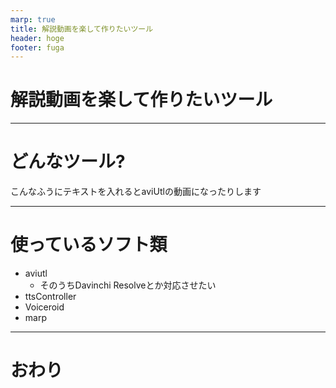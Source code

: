 ```yaml
---
marp: true
title: 解説動画を楽して作りたいツール
header: hoge
footer: fuga
---
```

# 解説動画を楽して作りたいツール

<!-- 
ゆかり＞パワポ流す感じの解説動画を楽して作りたいツールです
-->

---
# どんなツール?
こんなふうにテキストを入れるとaviUtlの動画になったりします

<!-- 
ゆかり＞読み上げる内容はmarkdownのコメントに書いています
-->

---
# 使っているソフト類
* aviutl
  * そのうちDavinchi Resolveとか対応させたい
* ttsController
* Voiceroid
* marp
<!-- 
ゆかり＞使ってるソフトのキメラっぷりがひどい
-->

---
# おわり
<!-- 
ゆかり＞おっつおっつ
 -->
